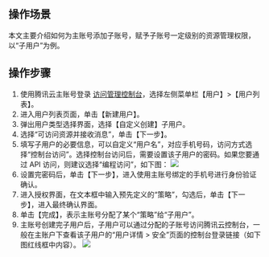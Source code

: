 
## 操作场景
本文主要介绍如何为主账号添加子账号，赋予子账号一定级别的资源管理权限，以“子用户”为例。

## 操作步骤
1. 使用腾讯云主账号登录 [访问管理控制台](https://console.cloud.tencent.com/cam/overview)，选择左侧菜单栏【用户】>【用户列表】。
2. 进入用户列表页面，单击【新建用户】。
3. 弹出用户类型选择界面，选择【自定义创建】子用户。
4. 选择“可访问资源并接收消息”，单击【下一步】。
4. 填写子用户的必要信息，可以自定义“用户名”，对应手机号码，访问方式选择“控制台访问”。选择控制台访问后，需要设置该子用户的密码。如果您要通过 API 访问，则建议选择“编程访问”，如下图：
![](https://main.qcloudimg.com/raw/a24f70cb3ddec12fa80c29188b26b279.png)
5. 设置完密码后，单击【下一步】，进入使用主账号绑定的手机号进行身份验证确认。
6. 进入授权界面，在文本框中输入预先定义的“策略”，勾选后，单击【下一步】，进入最终确认界面。
7. 单击【完成】，表示主账号分配了某个“策略”给“子用户”。
8. 主账号创建完子用户后，子用户可以通过分配的子账号访问腾讯云控制台，一般在主账户下查看该子用户的“用户详情 > 安全”页面的控制台登录链接（如下图红线框中内容）。
![](https://main.qcloudimg.com/raw/3b94d4d25012603f62c4a7577906adb6.png)
